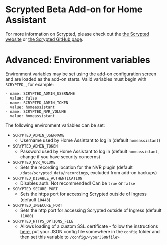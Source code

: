 # Scrypted Beta Add-on for Home Assistant

For more information on Scrypted, please check out the [the Scrypted website](https://scrypted.app) or [the Scrypted GitHub page](https://github.com/koush/scrypted).

# Advanced: Environment variables
Environment variables may be set using the add-on configuration screen and are loaded as the add-on starts. Valid variables must begin with `SCRYPTED_`, for example:

```
- name: SCRYPTED_ADMIN_USERNAME
  value: false
- name: SCRYPTED_ADMIN_TOKEN
  value: homeassistant
- name: SCRYPTED_NVR_VOLUME
  value: homeassistant
```

The following environment variables can be set:
* `SCRYPTED_ADMIN_USERNAME`
  * Username used by Home Assistant to log in (default `homeassistant`)
* `SCRYPTED_ADMIN_TOKEN`
  * Password used by Home Assistant to log in (default `homeassistant`, change if you have security concerns)
* `SCRYPTED_NVR_VOLUME`
  * Sets the recording location for the NVR plugin (default `/data/scrypted_data/recordings`, excluded from add-on backups)
* `SCRYPTED_DISABLE_AUTHENTICATION`
  * Disables auth. Not recommended! Can be `true` or `false`
* `SCRYPTED_SECURE_PORT`
  * Sets the https port for accessing Scrypted outside of Ingress (default `10443`)
* `SCRYPTED_INSECURE_PORT`
  * Sets the http port for accessing Scrypted outside of Ingress (default `11080`)
* `SCRYPTED_HTTPS_OPTIONS_FILE`
  * Allows loading of a custom SSL certificate - follow the instructions [here](https://github.com/koush/scrypted/wiki/Custom-SSL-Certificate), put your JSON config file somewhere in the `config` folder and then set this variable to `/config/<yourJSONfile>`